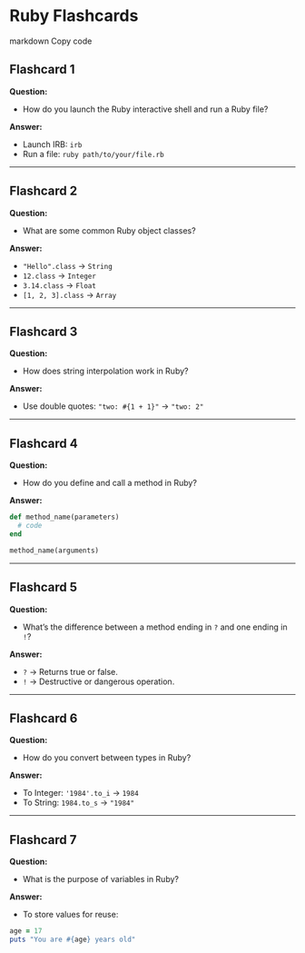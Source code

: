 # Ruby Flashcards


markdown
Copy code
## Flashcard 1  
**Question:**  
- How do you launch the Ruby interactive shell and run a Ruby file?

**Answer:**  
- Launch IRB: `irb`  
- Run a file: `ruby path/to/your/file.rb`  

---

## Flashcard 2  
**Question:**  
- What are some common Ruby object classes?

**Answer:**  
- `"Hello".class` → `String`  
- `12.class` → `Integer`  
- `3.14.class` → `Float`  
- `[1, 2, 3].class` → `Array`  

---

## Flashcard 3  
**Question:**  
- How does string interpolation work in Ruby?

**Answer:**  
- Use double quotes: `"two: #{1 + 1}"` → `"two: 2"`

---

## Flashcard 4  
**Question:**  
- How do you define and call a method in Ruby?

**Answer:**  
```ruby
def method_name(parameters)  
  # code  
end  

method_name(arguments)
```
---

## Flashcard 5  
**Question:**  
- What’s the difference between a method ending in `?` and one ending in `!`?

**Answer:**  
- `?` → Returns true or false.  
- `!` → Destructive or dangerous operation.  

---

## Flashcard 6  
**Question:**  
- How do you convert between types in Ruby?

**Answer:**  
- To Integer: `'1984'.to_i` → `1984`  
- To String: `1984.to_s` → `"1984"`  

---

## Flashcard 7  
**Question:**  
- What is the purpose of variables in Ruby?

**Answer:**  
- To store values for reuse:  

```ruby
age = 17  
puts "You are #{age} years old"  

